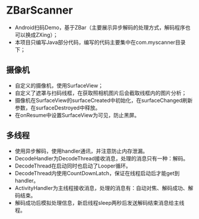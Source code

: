 # ZBarScanner
* Android扫码Demo，基于ZBar（主要展示异步解码的处理方式，解码程序也可以换成ZXing）；
* 本项目只编写Java部分代码，编写的代码主要集中在com.myscanner目录下；

## 摄像机
* 自定义的摄像机，使用SurfaceView；
* 自定义了遮罩与扫码线框，在获取照相机图片后会截取线框内的图片分析；
* 摄像机在SurfaceView的surfaceCreated中初始化，在surfaceChanged刷新参数，在surfaceDestroyed中释放。
* 在onResume中设置SurfaceView为可见，防止黑屏。

## 多线程
* 使用异步解码，使用handler通讯，并注意防止内存泄漏。
* DecodeHandler为DecodeThread接收消息，处理的消息只有一种：解码。
* DecodeThread在启动同时也启动了Looper循环。
* DecodeThread内使用CountDownLatch，保证在线程启动后才能get到handler。
* ActivityHandler为主线程接收消息，处理的消息有：自动对焦、解码成功、解码结束。
* 解码成功后模拟处理信息，新启线程sleep两秒后发送解码结束消息给主线程。